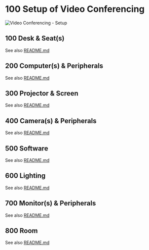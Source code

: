 # 100 Setup of Video Conferencing

![Video Conferencing - Setup](https://user-images.githubusercontent.com/12828104/130403597-11f6f762-e854-47b1-89d5-dbf655b59d94.png)

## 100 Desk & Seat(s)

See also [README.md](./100/README.md)

## 200 Computer(s) & Peripherals

See also [README.md](./200/README.md)

## 300 Projector & Screen

See also [README.md](./300/README.md)

## 400 Camera(s) & Peripherals

See also [README.md](./400/README.md)

## 500 Software

See also [README.md](./500/README.md)

## 600 Lighting

See also [README.md](./600/README.md)

## 700 Monitor(s) & Peripherals

See also [README.md](./700/README.md)

## 800 Room

See also [README.md](./800/README.md)
